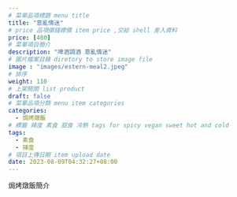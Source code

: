 ```yaml
---
# 菜單品項標題 menu title 
title: "意亂情迷"
# price 品項價錢標價 item price ,交給 shell 差入資料
price: [480] 
# 菜單項目簡介 
description: "啤酒調酒 意亂情迷"
# 圖片檔案目錄 diretory to store image file
image : "images/estern-meal2.jpeg"
# 排序
weight: 110 
# 上架開關 list product 
draft: false
# 菜單品項分類 menu item categories 
categories:
  - 焗烤燉飯
# 標籤 辣度 素食 甜食 冷熱 tags for spicy vegan sweet hot and cold 
tags:
  - 素食
  - 辣度
# 項目上傳日期 item upload date 
date: 2023-08-09T04:32:27+08:00
---
```


焗烤燉飯簡介
